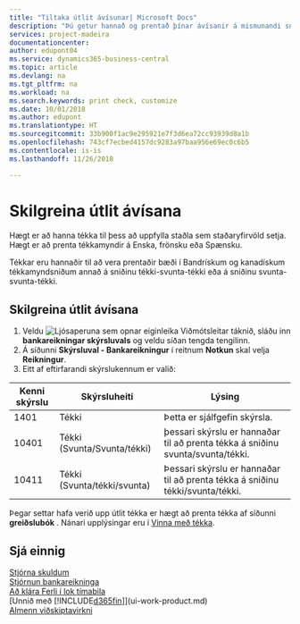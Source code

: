 ```yaml
---
title: "Tiltaka útlit ávísunar| Microsoft Docs"
description: "Þú getur hannað og prentað þínar ávísanir á mismunandi sniði til að vera í samræmi við staðla."
services: project-madeira
documentationcenter: 
author: edupont04
ms.service: dynamics365-business-central
ms.topic: article
ms.devlang: na
ms.tgt_pltfrm: na
ms.workload: na
ms.search.keywords: print check, customize
ms.date: 10/01/2018
ms.author: edupont
ms.translationtype: HT
ms.sourcegitcommit: 33b900f1ac9e295921e7f3d6ea72cc93939d8a1b
ms.openlocfilehash: 743cf7ecbed4157dc9283a97baa956e69ec0c6b5
ms.contentlocale: is-is
ms.lasthandoff: 11/26/2018

---
```

# <a name="define-check-layouts"></a>Skilgreina útlit ávísana
Hægt er að hanna tékka til þess að uppfylla staðla sem staðaryfirvöld setja. Hægt er að prenta tékkamyndir á Enska, frönsku eða Spænsku.

Tékkar eru hannaðir til að vera prentaðir bæði í Bandrískum og kanadískum tékkamyndsniðum annað á sniðinu tékki-svunta-tékki  eða á sniðinu svunta-svunta-tékki.

## <a name="to-define-check-layouts"></a>Skilgreina útlit ávísana
1. Veldu ![Ljósaperuna sem opnar eiginleika Viðmótsleitar](media/ui-search/search_small.png "Segðu mér hvað þú vilt gera") táknið, sláðu inn **bankareikningar skýrsluvals** og veldu síðan tengda tengilinn.
2. Á síðunni **Skýrsluval - Bankareikningur** í reitnum **Notkun** skal velja **Reikningur**.
3. Eitt af eftirfarandi skýrslukennum er valið:

| Kenni skýrslu | Skýrsluheiti | Lýsing |
| --- | --- | --- |
| 1401 |Tékki |Þetta er sjálfgefin skýrsla. |
| 10401 |Tékki (Svunta/Svunta/tékki) |þessari skýrslu er hannaðar til að prenta tékka á sniðinu svunta/svunta/tékki. |
| 10411 |Tékki (Svunta/tékki/svunta) |Þessari skýrslu er hannaðar til að prenta tékka á sniðinu tékki/svunta/tékki. |

Þegar settar hafa verið upp útlit tékka er hægt að prenta tékka af síðunni **greiðslubók** . Nánari upplýsingar eru í [Vinna með tékka](payables-how-work-checks.md).

## <a name="see-also"></a>Sjá einnig
[Stjórna skuldum](payables-manage-payables.md)  
[Stjórnun bankareikninga](bank-manage-bank-accounts.md)   
[Að klára Ferli í lok tímabila](year-how-complete-period-end-processes.md)  
[Unnið með [!INCLUDE[d365fin](includes/d365fin_md.md)]](ui-work-product.md)  
[Almenn viðskiptavirkni](ui-across-business-areas.md)

